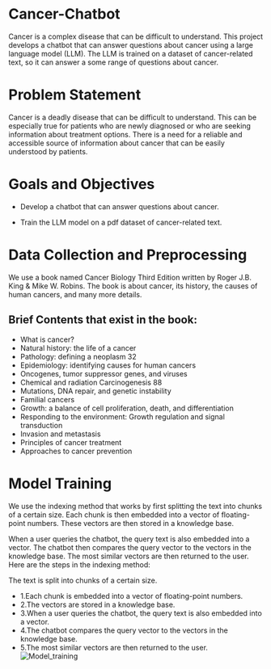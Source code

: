 
# Cancer-Chatbot
Cancer is a complex disease that can be difficult to understand. This project develops a chatbot that can answer questions about cancer using a large language model (LLM). The LLM is trained on a dataset of cancer-related text, so it can answer a some range of questions about cancer.

# Problem Statement
Cancer is a deadly disease that can be difficult to understand. This can be especially true for patients who are newly diagnosed or who are seeking information about treatment options. There is a need for a reliable and accessible source of information about cancer that can be easily understood by patients.
# Goals and Objectives
* Develop a chatbot that can answer questions about cancer.

* Train the LLM model on a pdf dataset of cancer-related text.

# Data Collection and Preprocessing
We use a book named Cancer Biology Third Edition written by Roger J.B. King & Mike W. Robins. The book is about cancer, its history, the causes of human cancers, and many more details.

## Brief Contents that exist in the book:

* What is cancer?
* Natural history: the life of a cancer
* Pathology: defining a neoplasm 32
* Epidemiology: identifying causes for human cancers
* Oncogenes, tumor suppressor genes, and viruses
* Chemical and radiation Carcinogenesis 88
* Mutations, DNA repair, and genetic instability
* Familial cancers
* Growth: a balance of cell proliferation, death, and differentiation
* Responding to the environment: Growth regulation and signal transduction
* Invasion and metastasis
* Principles of cancer treatment
* Approaches to cancer prevention

# Model Training
We use the indexing method that works by first splitting the text into chunks of a certain size. Each chunk is then embedded into a vector of floating-point numbers. These vectors are then stored in a knowledge base.

When a user queries the chatbot, the query text is also embedded into a vector. The chatbot then compares the query vector to the vectors in the knowledge base. The most similar vectors are then returned to the user.
Here are the steps in the indexing method:

The text is split into chunks of a certain size.

* 1.Each chunk is embedded into a vector of floating-point numbers.
* 2.The vectors are stored in a knowledge base.
* 3.When a user queries the chatbot, the query text is also embedded into a vector.
* 4.The chatbot compares the query vector to the vectors in the knowledge base.
* 5.The most similar vectors are then returned to the user.
![Model_training](https://github.com/Taukir158/Cancer-Chatbot/assets/98481506/3ca8543a-a2d1-43d0-90f7-d799b40c9d21)




